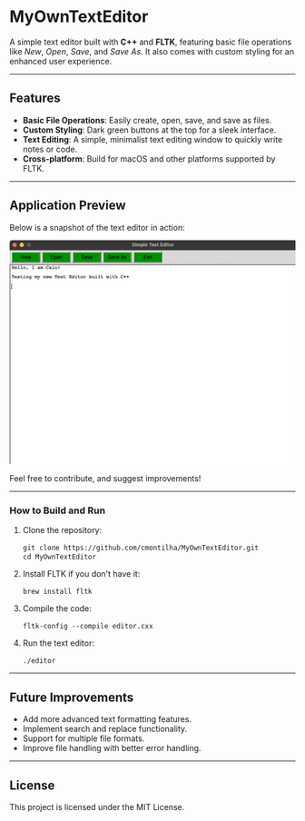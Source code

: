 # MyOwnTextEditor

A simple text editor built with **C++** and **FLTK**, featuring basic file operations like *New*, *Open*, *Save*, and *Save As*. It also comes with custom styling for an enhanced user experience.

---

## Features

- **Basic File Operations**: Easily create, open, save, and save as files.
- **Custom Styling**: Dark green buttons at the top for a sleek interface.
- **Text Editing**: A simple, minimalist text editing window to quickly write notes or code.
- **Cross-platform**: Build for macOS and other platforms supported by FLTK.

---

## Application Preview

Below is a snapshot of the text editor in action:

<img src="text-editor-image.png" alt="Text Editor Screenshot" width="650"/>

Feel free to contribute, and suggest improvements!

---

### How to Build and Run

1. Clone the repository:
   ```
   git clone https://github.com/cmontilha/MyOwnTextEditor.git
   cd MyOwnTextEditor
   ```
2. Install FLTK if you don't have it:
   ```
   brew install fltk
   ```
3. Compile the code:
   ```
   fltk-config --compile editor.cxx
   ```
4. Run the text editor:
   ```
   ./editor
   ```
---

## Future Improvements

- Add more advanced text formatting features.
- Implement search and replace functionality.
- Support for multiple file formats.
- Improve file handling with better error handling.

---

## License

This project is licensed under the MIT License.






